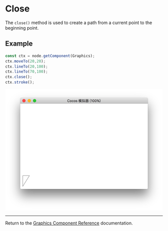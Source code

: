 # Close

The `close()` method is used to create a path from a current point to the beginning point.

## Example

```ts
const ctx = node.getComponent(Graphics);
ctx.moveTo(20,20);
ctx.lineTo(20,100);
ctx.lineTo(70,100);
ctx.close();
ctx.stroke();
```

![close.png](close.png)

<hr>

Return to the [Graphics Component Reference](../graphics.md) documentation.

